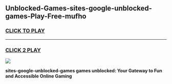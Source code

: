 
## Unblocked-Games-sites-google-unblocked-games-Play-Free-mufho
<h3>
<a href="https://premium76.site?title=sites-google-unblocked-games&ref=23A">CLICK TO PLAY</a></h3>
<hr>

<h3>
<a href="https://premium76.site?title=sites-google-unblocked-games&ref=23A">CLICK 2 PLAY</a>
  
</h3>

<a href="https://premium76.site?title=sites-google-unblocked-games&ref=23A"><img src="https://clearcache.store/games.png"></a>


**sites-google-unblocked-games games unblocked: Your Gateway to Fun and Accessible Online Gaming**
